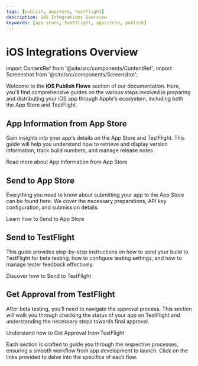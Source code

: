 ```yaml
---
tags: [publish, appstore, testflight]
description: iOS Integrations Overview
keywords: [app store, testflight, appcircle, publish]
---
```


# iOS Integrations Overview

import ContentRef from '@site/src/components/ContentRef';
import Screenshot from '@site/src/components/Screenshot';

Welcome to the **iOS Publish Flows** section of our documentation. Here, you'll find comprehensive guides on the various steps involved in preparing and distributing your iOS app through Apple's ecosystem, including both the App Store and TestFlight.

## App Information from App Store

Gain insights into your app's details on the App Store and TestFlight. This guide will help you understand how to retrieve and display version information, track build numbers, and manage release notes.

<ContentRef url="/publish-integrations/ios-publish-integrations/app-information-app-store">
Read more about App Information from App Store
</ContentRef>

## Send to App Store

Everything you need to know about submitting your app to the App Store can be found here. We cover the necessary preparations, API key configuration, and submission details.

<ContentRef url="/publish-integrations/ios-publish-integrations/send-to-app-store">
Learn how to Send to App Store
</ContentRef>

## Send to TestFlight

This guide provides step-by-step instructions on how to send your build to TestFlight for beta testing, how to configure testing settings, and how to manage tester feedback effectively.

<ContentRef url="/publish-integrations/ios-publish-integrations/sent-to-testflight">
Discover how to Send to TestFlight
</ContentRef>

## Get Approval from TestFlight

After beta testing, you'll need to navigate the approval process. This section will walk you through checking the status of your app on TestFlight and understanding the necessary steps towards final approval.

<ContentRef url="/publish-integrations/ios-publish-integrations/approval-test-flight">
Understand how to Get Approval from TestFlight
</ContentRef>

Each section is crafted to guide you through the respective processes, ensuring a smooth workflow from app development to launch. Click on the links provided to delve into the specifics of each flow.
